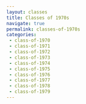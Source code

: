 ```yaml
---
layout: classes
title: Classes of 1970s
navigate: true
permalink: classes-of-1970s
categories:
 - class-of-1970
 - class-of-1971
 - class-of-1972
 - class-of-1973
 - class-of-1974
 - class-of-1975
 - class-of-1976
 - class-of-1977
 - class-of-1978
 - class-of-1979
---
```


